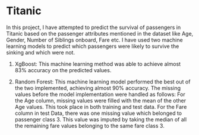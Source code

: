 # Titanic

In this project, I have attempted to predict the survival of passengers in Titanic based on the passenger attributes mentioned in the 
dataset like Age, Gender, Number of Siblings onboard, Fare etc. I have used two machine learning models to predict which passengers were 
likely to survive the sinking and which were not.

1. XgBoost:
   This machine learning method was able to achieve almost 83% accuracy on the predicted values.
   
2. Random Forest:
   This machine learning model performed the best out of the two implemented, achieving almost 90% accuracy. The missing values before the
   model implementation were handled as follows:
   For the Age column, missing values were filled with the mean of the other Age values. This took place in both training and test data.
   For the Fare column in test Data, there was one missing value which belonged to passenger class 3. This value was imputed by taking the
   median of all the remaining fare values belonging to the same fare class 3.
